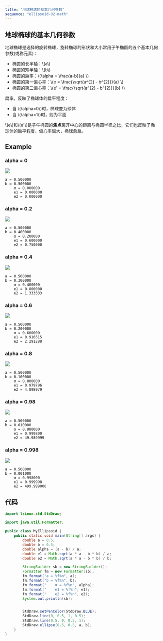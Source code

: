 ```yaml
---
title: "地球椭球的基本几何参数"
sequence: "ellipsoid-02-math"
---
```


## 地球椭球的基本几何参数

地球椭球是选择的旋转椭球，旋转椭球的形状和大小常用子午椭圆的五个基本几何参数(或称元素)：

<ul>
    <li>椭圆的长半轴：\(a\)</li>
    <li>椭圆的短半轴：\(b\)</li>
    <li>椭圆的扁率：\(\alpha = \frac{a-b}{a} \)</li>
    <li>椭圆的第一偏心率：\(e = \frac{\sqrt{a^{2} - b^{2}}}{a} \)</li>
    <li>椭圆的第二偏心率：\(e' = \frac{\sqrt{a^{2} - b^{2}}}{b} \)</li>
</ul>

扁率，反映了椭球体的扁平程度：

<ul>
    <li>当 \(\alpha=0\)时，椭球变为球体</li>
    <li>当 \(\alpha=1\)时，则为平面</li>
</ul>

<p>
\(e\)和\(e'\)是子午椭圆的<b>焦点</b>离开中心的距离与椭圆半径之比，它们也反映了椭球体的扁平程度，偏心率越大，椭球愈扁。
</p>

## Example

### alpha = 0

![](/assets/images/gis/crs/ellipsoid-flattening-0.0.png)

```text
a = 0.500000
b = 0.500000
    α = 0.000000
    e1 = 0.000000
    e2 = 0.000000
```

### alpha = 0.2

![](/assets/images/gis/crs/ellipsoid-flattening-0.2.png)

```text
a = 0.500000
b = 0.400000
    α = 0.200000
    e1 = 0.600000
    e2 = 0.750000
```

### alpha = 0.4

![](/assets/images/gis/crs/ellipsoid-flattening-0.4.png)

```text
a = 0.500000
b = 0.300000
    α = 0.400000
    e1 = 0.800000
    e2 = 1.333333
```

### alpha = 0.6

![](/assets/images/gis/crs/ellipsoid-flattening-0.6.png)

```text
a = 0.500000
b = 0.200000
    α = 0.600000
    e1 = 0.916515
    e2 = 2.291288
```

### alpha = 0.8

![](/assets/images/gis/crs/ellipsoid-flattening-0.8.png)

```text
a = 0.500000
b = 0.100000
    α = 0.800000
    e1 = 0.979796
    e2 = 4.898979
```

### alpha = 0.98

![](/assets/images/gis/crs/ellipsoid-flattening-0.98.png)

```text
a = 0.500000
b = 0.010000
    α = 0.980000
    e1 = 0.999800
    e2 = 49.989999
```

### alpha = 0.998

![](/assets/images/gis/crs/ellipsoid-flattening-0.998.png)

```text
a = 0.500000
b = 0.001000
    α = 0.998000
    e1 = 0.999998
    e2 = 499.999000
```


## 代码

```java
import lsieun.std.StdDraw;

import java.util.Formatter;

public class MyEllipsoid {
    public static void main(String[] args) {
        double a = 0.5;
        double b = 0.5;
        double alpha = (a - b) / a;
        double e1 = Math.sqrt(a * a - b * b) / a;
        double e2 = Math.sqrt(a * a - b * b) / b;

        StringBuilder sb = new StringBuilder();
        Formatter fm = new Formatter(sb);
        fm.format("a = %f%n", a);
        fm.format("b = %f%n", b);
        fm.format("    α = %f%n", alpha);
        fm.format("    e1 = %f%n", e1);
        fm.format("    e2 = %f%n", e2);
        System.out.println(sb);


        StdDraw.setPenColor(StdDraw.BLUE);
        StdDraw.line(0, 0.5, 1, 0.5);
        StdDraw.line(0.5, 0, 0.5, 1);
        StdDraw.ellipse(0.5, 0.5, a, b);
    }
}
```
